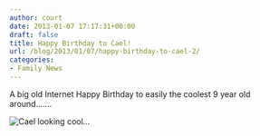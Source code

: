 ```yaml
---
author: court
date: 2013-01-07 17:17:31+00:00
draft: false
title: Happy Birthday to Cael!
url: /blog/2013/01/07/happy-birthday-to-cael-2/
categories:
- Family News
---
```


A big old Internet Happy Birthday to easily the coolest 9 year old around.......

![Cael looking cool...](http://www.vallentyne.com/blog/wp-content/uploads/2013/01/WP_000189-2.jpg)





